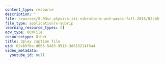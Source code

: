 ```yaml
---
content_type: resource
description: ''
file: /courses/8-03sc-physics-iii-vibrations-and-waves-fall-2016/02cb5fbed665548395183d815214f8a4_Ahv7Akj2xs4.vtt
file_type: application/x-subrip
learning_resource_types: []
ocw_type: OCWFile
resourcetype: Other
title: 3play caption file
uid: 02cb5fbe-d665-5483-9518-3d815214f8a4
video_metadata:
  youtube_id: null
---
```

